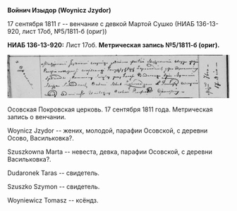 **Войнич Изыдор (Woynicz Jzydor)**

17 сентября 1811 г -- венчание с девкой Мартой Сушко (НИАБ 136-13-920,
лист 17об, №5/1811-б (ориг))

**НИАБ 136-13-920:** Лист 17об. **Метрическая запись №5/1811-б (ориг).**

![](./media/d6c2243928b1ae47c6879b6ac1972fbfa7c9b81c.png)

Осовская Покровская церковь. 17 сентября 1811 года. Метрическая запись о
венчании.

Woynicz Jzydor -- жених, молодой, парафии Осовской, с деревни Осово,
Васильковка?.

Szuszkowna Marta -- невеста, девка, парафии Осовской, с деревни
Васильковка?.

Dudaronek Taras -- свидетель.

Szuszko Szymon -- свидетель.

Woyniewicz Tomasz -- ксёндз.
